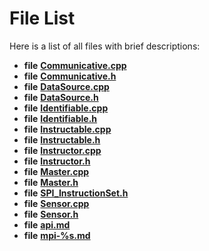 
# File List

Here is a list of all files with brief descriptions:


* **file** [**Communicative.cpp**](_communicative_8cpp.md)   
* **file** [**Communicative.h**](_communicative_8h.md)   
* **file** [**DataSource.cpp**](_data_source_8cpp.md) 
* **file** [**DataSource.h**](_data_source_8h.md)   
* **file** [**Identifiable.cpp**](_identifiable_8cpp.md) 
* **file** [**Identifiable.h**](_identifiable_8h.md)   
* **file** [**Instructable.cpp**](_instructable_8cpp.md) 
* **file** [**Instructable.h**](_instructable_8h.md)   
* **file** [**Instructor.cpp**](_instructor_8cpp.md) 
* **file** [**Instructor.h**](_instructor_8h.md)   
* **file** [**Master.cpp**](_master_8cpp.md)   
* **file** [**Master.h**](_master_8h.md)   
* **file** [**SPI\_InstructionSet.h**](_s_p_i___instruction_set_8h.md)   
* **file** [**Sensor.cpp**](_sensor_8cpp.md) 
* **file** [**Sensor.h**](_sensor_8h.md)   
* **file** [**api.md**](api_8md.md) 
* **file** [**mpi-%s.md**](mpi-_06s_8md.md) 